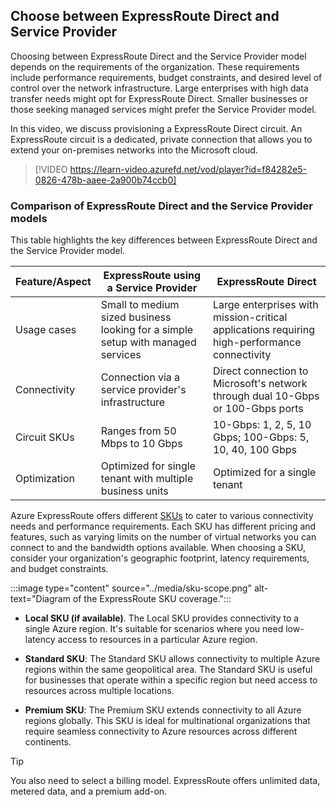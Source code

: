 

## Choose between ExpressRoute Direct and Service Provider

Choosing between ExpressRoute Direct and the Service Provider model depends on the requirements of the organization. These requirements include performance requirements, budget constraints, and desired level of control over the network infrastructure. Large enterprises with high data transfer needs might opt for ExpressRoute Direct. Smaller businesses or those seeking managed services might prefer the Service Provider model.

In this video, we discuss provisioning a ExpressRoute Direct circuit. An ExpressRoute circuit is a dedicated, private connection that allows you to extend your on-premises networks into the Microsoft cloud.

> [!VIDEO https://learn-video.azurefd.net/vod/player?id=f84282e5-0826-478b-aaee-2a900b74ccb0]


### Comparison of ExpressRoute Direct and the Service Provider models

This table highlights the key differences between ExpressRoute Direct and the Service Provider model. 

| Feature/Aspect | ExpressRoute using a Service Provider |   ExpressRoute Direct   |
| --- | --- | --- |
| Usage cases | Small to medium sized business looking for a simple setup with managed services | Large enterprises with mission-critical applications requiring high-performance connectivity |
| Connectivity | Connection via a service provider's infrastructure | Direct connection to Microsoft's network through dual 10-Gbps or 100-Gbps ports |
| Circuit SKUs |                             Ranges from 50 Mbps to 10 Gbps                             | 10-Gbps: 1, 2, 5, 10 Gbps; 100-Gbps: 5, 10, 40, 100 Gbps |
| Optimization | Optimized for single tenant with multiple business units | Optimized for a single tenant |

Azure ExpressRoute offers different [SKUs](/azure/expressroute/expressroute-faqs#expressroute-premium) to cater to various connectivity needs and performance requirements. Each SKU has different pricing and features, such as varying limits on the number of virtual networks you can connect to and the bandwidth options available. When choosing a SKU, consider your organization's geographic footprint, latency requirements, and budget constraints.

:::image type="content" source="../media/sku-scope.png" alt-text="Diagram of the ExpressRoute SKU coverage.":::


- **Local SKU (if available)**. The Local SKU provides connectivity to a single Azure region. It's suitable for scenarios where you need low-latency access to resources in a particular Azure region.

- **Standard SKU**: The Standard SKU allows connectivity to multiple Azure regions within the same geopolitical area. The Standard SKU is useful for businesses that operate within a specific region but need access to resources across multiple locations. 

- **Premium SKU**: The Premium SKU extends connectivity to all Azure regions globally. This SKU is ideal for multinational organizations that require seamless connectivity to Azure resources across different continents.


> [!TIP]
> You also need to select a billing model. ExpressRoute offers unlimited data, metered data, and a premium add-on.